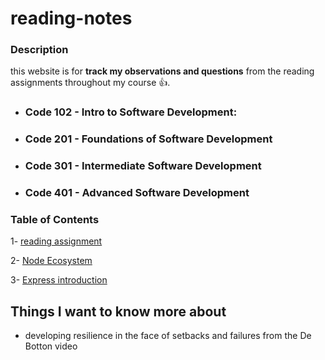 # reading-notes
### Description 
this website is for  **track my observations and questions** from the reading assignments throughout my course :+1:.

- ###  Code 102 - Intro to Software Development:
- ###  Code 201 - Foundations of Software Development
- ###  Code 301 - Intermediate Software Development
- ### Code 401 - Advanced Software Development

### Table of Contents
1- [reading assignment](https://github.com/jadaan96/reading-notes.md/blob/main/reading%20assignment.md)

2- [Node Ecosystem](https://github.com/jadaan96/reading-notes.md/blob/main/class1.md)

3- [Express introduction](https://github.com/jadaan96/reading-notes.md/blob/main/Express%20introduction.md)


## Things I want to know more about
* developing resilience in the face of setbacks and failures from the De Botton video 
